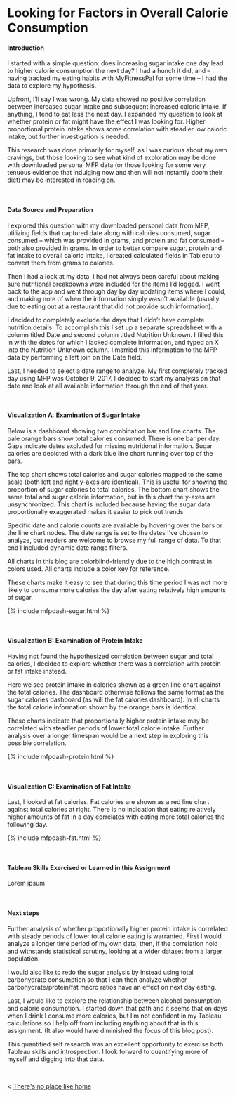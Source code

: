 # Looking for Factors in Overall Calorie Consumption

#### Introduction

I started with a simple question: does increasing sugar intake one day lead to higher calorie consumption the next day? I had a hunch it did, and – having tracked my eating habits with MyFitnessPal for some time – I had the data to explore my hypothesis.

Upfront, I’ll say I was wrong. My data showed no positive correlation between increased sugar intake and subsequent increased caloric intake. If anything, I tend to eat less the next day. I expanded my question to look at whether protein or fat might have the effect I was looking for. Higher proportional protein intake shows some correlation with steadier low caloric intake, but further investigation is needed.

This research was done primarily for myself, as I was curious about my own cravings, but those looking to see what kind of exploration may be done with downloaded personal MFP data (or those looking for some very tenuous evidence that indulging now and then will not instantly doom their diet) may be interested in reading on. 

&nbsp;

#### Data Source and Preparation

I explored this question with my downloaded personal data from MFP, utilizing fields that captured date along with calories consumed, sugar consumed – which was provided in grams, and protein and fat consumed – both also provided in grams. In order to better compare sugar, protein and fat intake to overall caloric intake, I created calculated fields in Tableau to convert them from grams to calories.

Then I had a look at my data. I had not always been careful about making sure nutritional breakdowns were included for the items I’d logged. I went back to the app and went through day by day updating items where I could, and making note of when the information simply wasn’t available (usually due to eating out at a restaurant that did not provide such information).

I decided to completely exclude the days that I didn’t have complete nutrition details. To accomplish this I set up a separate spreadsheet with a column titled Date and second column titled Nutrition Unknown. I filled this in with the dates for which I lacked complete information, and typed an X into the Nutrition Unknown column. I married this information to the MFP data by performing a left join on the Date field.

Last, I needed to select a date range to analyze. My first completely tracked day using MFP was October 9, 2017. I decided to start my analysis on that date and look at all available information through the end of that year.


&nbsp;

#### Visualization A: Examination of Sugar Intake

Below is a dashboard showing two combination bar and line charts. The pale orange bars show total calories consumed. There is one bar per day. Gaps indicate dates excluded for missing nutritional information. Sugar calories are depicted with a dark blue line chart running over top of the bars. 

The top chart shows total calories and sugar calories mapped to the same scale (both left and right y-axes are identical). This is useful for showing the proportion of sugar calories to total calories. The bottom chart shows the same total and sugar calorie information, but in this chart the y-axes are unsynchronized. This chart is included because having the sugar data proportionally exaggerated makes it easier to pick out trends.

Specific date and calorie counts are available by hovering over the bars or the line chart nodes. The date range is set to the dates I’ve chosen to analyze, but readers are welcome to browse my full range of data. To that end I included dynamic date range filters.

All charts in this blog are colorblind-friendly due to the high contrast in colors used. All charts include a color key for reference. 

These charts make it easy to see that during this time period I was not more likely to consume more calories the day after eating relatively high amounts of sugar.
    
  {% include mfpdash-sugar.html %}
  
  &nbsp; &nbsp;
  
  
  #### Visualization B: Examination of Protein Intake

Having not found the hypothesized correlation between sugar and total calories, I decided to explore whether there was a correlation with protein or fat intake instead.

Here we see protein intake in calories shown as a green line chart against the total calories. The dashboard otherwise follows the same format as the sugar calories dashboard (as will the fat calories dashboard). In all charts the total calorie information shown by the orange bars is identical. 

These charts indicate that proportionally higher protein intake may be correlated with steadier periods of lower total calorie intake. Further analysis over a longer timespan would be a next step in exploring this possible correlation.

  {% include mfpdash-protein.html %}

  &nbsp; &nbsp;
  
  
  #### Visualization C: Examination of Fat Intake
  
Last, I looked at fat calories. Fat calories are shown as a red line chart against total calories at right. There is no indication that eating relatively higher amounts of fat in a day correlates with eating more total calories the following day.
  
  {% include mfpdash-fat.html %}
  
  &nbsp; &nbsp;
  

  #### Tableau Skills Exercised or Learned in this Assignment
  
  Lorem ipsum
  
  &nbsp; &nbsp;
  
  
 
  #### Next steps
  
Further analysis of whether proportionally higher protein intake is correlated with steady periods of lower total calorie eating is warranted. First I would analyze a longer time period of my own data, then, if the correlation hold and withstands statistical scrutiny, looking at a wider dataset from a larger population.

I would also like to redo the sugar analysis by instead using total carbohydrate consumption so that I can then analyze whether carbohydrate/protein/fat macro ratios have an effect on next day eating.

Last, I would like to explore the relationship between alcohol consumption and calorie consumption. I started down that path and it seems that on days when I drink I consume more calories, but I’m not confident in my Tableau calculations so I help off from including anything about that in this assignment. (It also would have diminished the focus of this blog post).

This quantified self research was an excellent opportunity to exercise both Tableau skills and introspection. I look forward to quantifying more of myself and digging into that data.


  &nbsp; &nbsp; &nbsp; &nbsp;
  

< [There's no place like home](./index.md)
